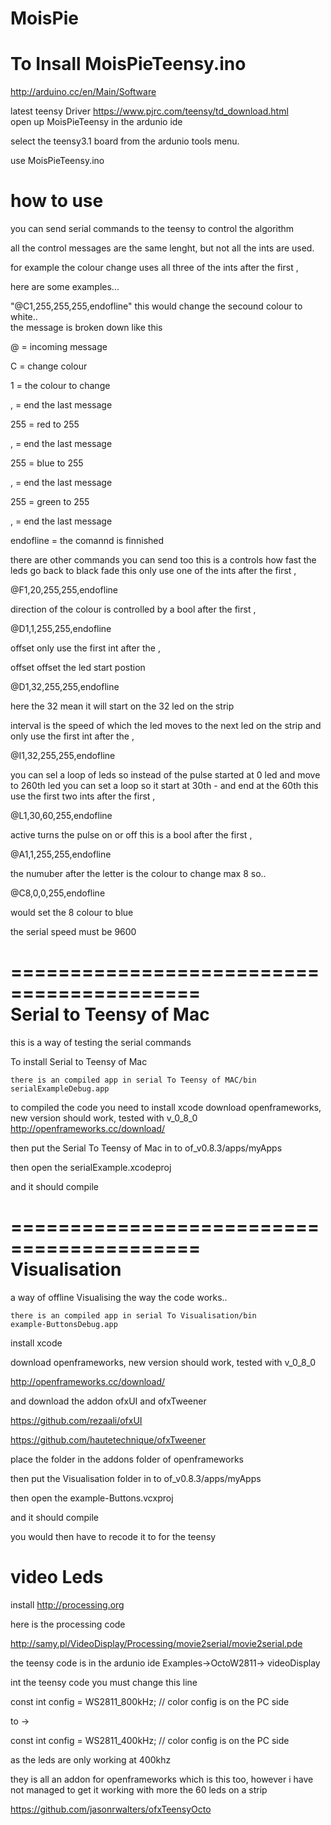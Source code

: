 MoisPie
=======

To Insall MoisPieTeensy.ino 
===================================
http://arduino.cc/en/Main/Software

latest teensy Driver
https://www.pjrc.com/teensy/td_download.html   
open up MoisPieTeensy in the ardunio ide

select the teensy3.1 board from the ardunio tools menu.

use MoisPieTeensy.ino 

how to use
===========

you can send serial commands to the teensy to control the algorithm

all the control messages are the same lenght, but not all the ints are used.

for example the colour change uses all three of the ints after the first , 

here are some examples...




 "@C1,255,255,255,endofline"
 this would change the secound colour to white..  
the message is broken down like this

@ = incoming message 

C = change colour

1 = the colour to change

, = end the last message

255 = red to 255

,  = end the last message

255 = blue to 255

,  = end the last message

255 = green to 255

,  = end the last message

endofline = the comannd is finnished


there are other commands you can send too
this is a controls how fast the leds go back to black 
fade this only use one of the ints after the first ,

@F1,20,255,255,endofline


direction of the colour is controlled by a bool after the first ,
 
@D1,1,255,255,endofline 
 
 offset only use the first int after the ,
 
 offset offset the led start postion 

@D1,32,255,255,endofline 

here the  32 mean it will start on the 32 led on the strip

interval is the speed of which the led moves to the next led on the strip
and only use the first int after the ,


@I1,32,255,255,endofline 

you can sel a loop of leds 
so instead of the pulse started at 0 led and move to 260th led
you can set a loop so it start at 30th - and end at the 60th 
this use the first two ints after the first ,

@L1,30,60,255,endofline 

active turns the pulse on or off
this is a bool after the first ,

@A1,1,255,255,endofline 


the numuber after the letter is the colour to change max 8
so..

@C8,0,0,255,endofline

  would set the 8 colour to blue
  
  
  
  the serial speed must be 9600
  
  
  
  
==========================================  
  Serial to Teensy of Mac
==========================================

this is a way of testing the serial commands 

To install Serial to Teensy of Mac

	there is an compiled app in serial To Teensy of MAC/bin
	serialExampleDebug.app
	
to compiled the code you need to 
install xcode
download openframeworks, new version should work, tested with v_0_8_0
http://openframeworks.cc/download/

then put the Serial To Teensy of Mac in to 
of_v0.8.3/apps/myApps

then open the serialExample.xcodeproj

and it should compile 




==========================================  
   Visualisation
==========================================

a way of offline Visualising the way the code works..


	there is an compiled app in serial To Visualisation/bin
	example-ButtonsDebug.app
	
install xcode

download openframeworks,
new version should work, tested with v_0_8_0

http://openframeworks.cc/download/

and download the addon ofxUI and ofxTweener

https://github.com/rezaali/ofxUI

https://github.com/hautetechnique/ofxTweener


place the folder in the addons folder of openframeworks 


then put the Visualisation folder in to 
of_v0.8.3/apps/myApps

then open the example-Buttons.vcxproj

and it should compile 

you would then have to recode it to for the teensy 



video Leds
==========================================


install
http://processing.org

here is the processing code 	
	
http://samy.pl/VideoDisplay/Processing/movie2serial/movie2serial.pde


the teensy code is in the ardunio ide 
Examples->OctoW2811-> videoDisplay

int the teensy code you must change this line 


const int config = WS2811_800kHz; // color config is on the PC side


to ->

const int config = WS2811_400kHz; // color config is on the PC side

as the leds are only working at 400khz


they is all an addon for openframeworks which is this too,
however i have not  managed to get it working 
with more the 60 leds on a strip 

https://github.com/jasonrwalters/ofxTeensyOcto








 














  
  
  
  
  




 
 
  
